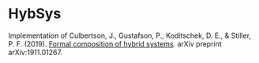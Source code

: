 # HybSys

Implementation of Culbertson, J., Gustafson, P., Koditschek, D. E., & Stiller, P. F. (2019). [Formal composition of hybrid systems](https://arxiv.org/abs/1911.01267). arXiv preprint arXiv:1911.01267.
